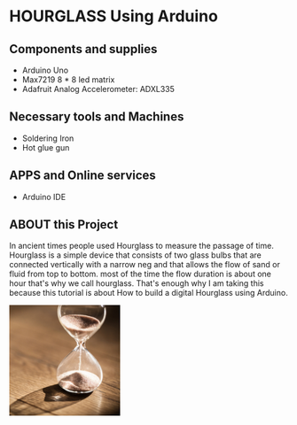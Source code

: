 # HOURGLASS Using Arduino

## Components and supplies

 - Arduino Uno
 - Max7219 8 * 8 led matrix
 - Adafruit Analog Accelerometer: ADXL335

## Necessary tools and Machines

 - Soldering Iron
 - Hot glue gun

## APPS and Online services

 - Arduino IDE

## ABOUT this Project

In ancient times people used Hourglass to measure the passage of time. Hourglass is a simple device that consists of two glass bulbs that are connected vertically with a narrow neg and that allows the flow of sand or fluid from top to bottom. most of the time the flow duration is about one hour that's why we call hourglass. That's enough why I am taking this because this tutorial is about How to build a digital Hourglass using Arduino.

<img align="Center" alt="Display and cooling" width="200px" src="https://github.com/H3c7o4/Microships-projects/blob/master/ARDUINO/HourGlass/Images/sablier.jpg" />
